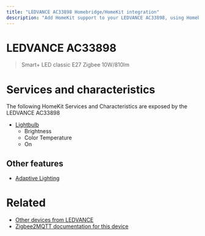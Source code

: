 ```yaml
---
title: "LEDVANCE AC33898 Homebridge/HomeKit integration"
description: "Add HomeKit support to your LEDVANCE AC33898, using Homebridge, Zigbee2MQTT and homebridge-z2m."
---
```

<!---
This file has been GENERATED using src/docgen/docgen.ts
DO NOT EDIT THIS FILE MANUALLY!
-->
# LEDVANCE AC33898
>  Smart+ LED classic E27 Zigbee 10W/810lm


# Services and characteristics
The following HomeKit Services and Characteristics are exposed by
the LEDVANCE AC33898

* [Lightbulb](../../light.md)
  * Brightness
  * Color Temperature
  * On


## Other features
* [Adaptive Lighting](../../light.md)


# Related
* [Other devices from LEDVANCE](../index.md#ledvance)
* [Zigbee2MQTT documentation for this device](https://www.zigbee2mqtt.io/devices/AC33898.html)